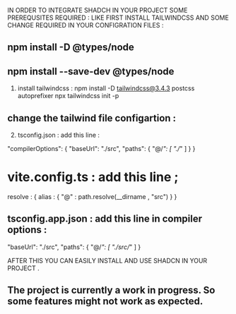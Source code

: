 IN ORDER TO INTEGRATE SHADCH IN YOUR PROJECT SOME PREREQUSITES REQUIRED :
LIKE FIRST INSTALL  TAILWINDCSS AND SOME CHANGE  REQUIRED IN YOUR CONFIGRATION FILES : 

## npm install -D @types/node
## npm install --save-dev @types/node


1. install tailwindcss : 
       npm install -D tailwindcss@3.4.3 postcss autoprefixer 
       npx tailwindcss init -p

## change the tailwind file configartion : 


2. tsconfig.json : 
 add this line :  

  "compilerOptions": {
    "baseUrl": "./src",
    "paths": {
      "@/*": [
        "./*"
      ]
    }
  }

# vite.config.ts : add this line ; 

resolve : {
     alias : {
       "@" : path.resolve(__dirname , "src")
     }
  }

## tsconfig.app.json : add this line in compiler options : 
 "baseUrl": "./src",
    "paths": {
      "@/*": [
        "./src/*"
      ]
    }

AFTER THIS YOU CAN EASILY INSTALL AND USE SHADCN IN YOUR PROJECT .






## The project is currently a work in progress. So some features might not work as expected.
